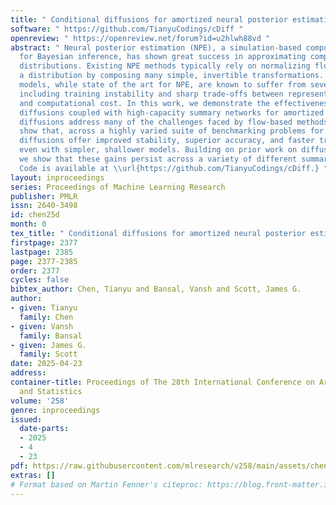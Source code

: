```yaml
---
title: " Conditional diffusions for amortized neural posterior estimation "
software: " https://github.com/TianyuCodings/cDiff "
openreview: " https://openreview.net/forum?id=u2hlwh88vd "
abstract: " Neural posterior estimation (NPE), a simulation-based computational approach
  for Bayesian inference, has shown great success in approximating complex posterior
  distributions. Existing NPE methods typically rely on normalizing flows, which approximate
  a distribution by composing many simple, invertible transformations. But flow-based
  models, while state of the art for NPE, are known to suffer from several limitations,
  including training instability and sharp trade-offs between representational power
  and computational cost. In this work, we demonstrate the effectiveness of conditional
  diffusions coupled with high-capacity summary networks for amortized NPE. Conditional
  diffusions address many of the challenges faced by flow-based methods.  Our results
  show that, across a highly varied suite of benchmarking problems for NPE architectures,
  diffusions offer improved stability, superior accuracy, and faster training times,
  even with simpler, shallower models. Building on prior work on diffusions for NPE,
  we show that these gains persist across a variety of different summary network architectures.
  Code is available at \\url{https://github.com/TianyuCodings/cDiff.} "
layout: inproceedings
series: Proceedings of Machine Learning Research
publisher: PMLR
issn: 2640-3498
id: chen25d
month: 0
tex_title: " Conditional diffusions for amortized neural posterior estimation "
firstpage: 2377
lastpage: 2385
page: 2377-2385
order: 2377
cycles: false
bibtex_author: Chen, Tianyu and Bansal, Vansh and Scott, James G.
author:
- given: Tianyu
  family: Chen
- given: Vansh
  family: Bansal
- given: James G.
  family: Scott
date: 2025-04-23
address:
container-title: Proceedings of The 28th International Conference on Artificial Intelligence
  and Statistics
volume: '258'
genre: inproceedings
issued:
  date-parts:
  - 2025
  - 4
  - 23
pdf: https://raw.githubusercontent.com/mlresearch/v258/main/assets/chen25d/chen25d.pdf
extras: []
# Format based on Martin Fenner's citeproc: https://blog.front-matter.io/posts/citeproc-yaml-for-bibliographies/
---
```

